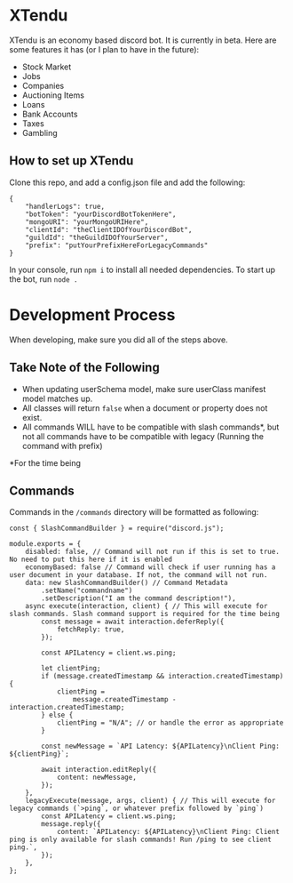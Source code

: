 # XTendu

XTendu is an economy based discord bot. It is currently in beta.
Here are some features it has (or I plan to have in the future):

-   Stock Market
-   Jobs
-   Companies
-   Auctioning Items
-   Loans
-   Bank Accounts
-   Taxes
-   Gambling

## How to set up XTendu

Clone this repo, and add a config.json file and add the following:

```
{
	"handlerLogs": true,
	"botToken": "yourDiscordBotTokenHere",
	"mongoURI": "yourMongoURIHere",
	"clientId": "theClientIDOfYourDiscordBot",
	"guildId": "theGuildIDOfYourServer",
	"prefix": "putYourPrefixHereForLegacyCommands"
}
```

In your console, run `npm i` to install all needed dependencies. To start up the bot, run `node .`

# Development Process

When developing, make sure you did all of the steps above.

## Take Note of the Following

-   When updating userSchema model, make sure userClass manifest model matches up.
-   All classes will return `false` when a document or property does not exist.
-   All commands WILL have to be compatible with slash commands\*, but not all commands have to be compatible with legacy (Running the command with prefix)

\*For the time being

## Commands

Commands in the `/commands` directory will be formatted as following:

```
const { SlashCommandBuilder } = require("discord.js");

module.exports = {
	disabled: false, // Command will not run if this is set to true. No need to put this here if it is enabled
	economyBased: false // Command will check if user running has a user document in your database. If not, the command will not run.
	data: new SlashCommandBuilder() // Command Metadata
		.setName("commandname")
		.setDescription("I am the command description!"),
	async execute(interaction, client) { // This will execute for slash commands. Slash command support is required for the time being
		const message = await interaction.deferReply({
			fetchReply: true,
		});

		const APILatency = client.ws.ping;

		let clientPing;
		if (message.createdTimestamp && interaction.createdTimestamp) {
			clientPing =
				message.createdTimestamp - interaction.createdTimestamp;
		} else {
			clientPing = "N/A"; // or handle the error as appropriate
		}

		const newMessage = `API Latency: ${APILatency}\nClient Ping: ${clientPing}`;

		await interaction.editReply({
			content: newMessage,
		});
	},
	legacyExecute(message, args, client) { // This will execute for legacy commands (`>ping`, or whatever prefix followed by `ping`)
		const APILatency = client.ws.ping;
		message.reply({
			content: `APILatency: ${APILatency}\nClient Ping: Client ping is only available for slash commands! Run /ping to see client ping.`,
		});
	},
};

```
